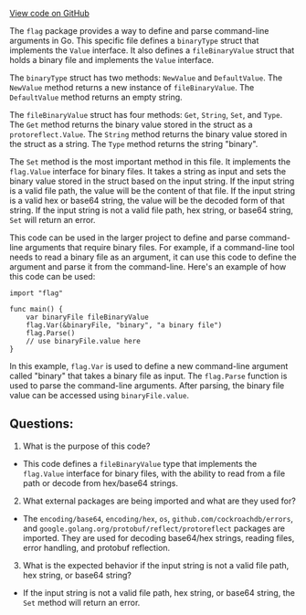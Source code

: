 [View code on GitHub](https://github.com/cosmos/cosmos-sdk/blob/main/client/v2/autocli/flag/binary.go)

The `flag` package provides a way to define and parse command-line arguments in Go. This specific file defines a `binaryType` struct that implements the `Value` interface. It also defines a `fileBinaryValue` struct that holds a binary file and implements the `Value` interface.

The `binaryType` struct has two methods: `NewValue` and `DefaultValue`. The `NewValue` method returns a new instance of `fileBinaryValue`. The `DefaultValue` method returns an empty string.

The `fileBinaryValue` struct has four methods: `Get`, `String`, `Set`, and `Type`. The `Get` method returns the binary value stored in the struct as a `protoreflect.Value`. The `String` method returns the binary value stored in the struct as a string. The `Type` method returns the string "binary".

The `Set` method is the most important method in this file. It implements the `flag.Value` interface for binary files. It takes a string as input and sets the binary value stored in the struct based on the input string. If the input string is a valid file path, the value will be the content of that file. If the input string is a valid hex or base64 string, the value will be the decoded form of that string. If the input string is not a valid file path, hex string, or base64 string, `Set` will return an error.

This code can be used in the larger project to define and parse command-line arguments that require binary files. For example, if a command-line tool needs to read a binary file as an argument, it can use this code to define the argument and parse it from the command-line. Here's an example of how this code can be used:

```
import "flag"

func main() {
    var binaryFile fileBinaryValue
    flag.Var(&binaryFile, "binary", "a binary file")
    flag.Parse()
    // use binaryFile.value here
}
```

In this example, `flag.Var` is used to define a new command-line argument called "binary" that takes a binary file as input. The `flag.Parse` function is used to parse the command-line arguments. After parsing, the binary file value can be accessed using `binaryFile.value`.
## Questions: 
 1. What is the purpose of this code?
- This code defines a `fileBinaryValue` type that implements the `flag.Value` interface for binary files, with the ability to read from a file path or decode from hex/base64 strings.

2. What external packages are being imported and what are they used for?
- The `encoding/base64`, `encoding/hex`, `os`, `github.com/cockroachdb/errors`, and `google.golang.org/protobuf/reflect/protoreflect` packages are imported. They are used for decoding base64/hex strings, reading files, error handling, and protobuf reflection.

3. What is the expected behavior if the input string is not a valid file path, hex string, or base64 string?
- If the input string is not a valid file path, hex string, or base64 string, the `Set` method will return an error.